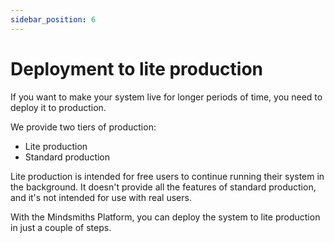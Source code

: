 ```yaml
---
sidebar_position: 6
---
```


# Deployment to lite production

If you want to make your system live for longer periods of time, you need to deploy it to production.

We provide two tiers of production:
- Lite production
- Standard production

Lite production is intended for free users to continue running their system in the background. It doesn't provide all the features of standard production, and it's not intended for use with real users.

With the Mindsmiths Platform, you can deploy the system to lite production in just a couple of steps.